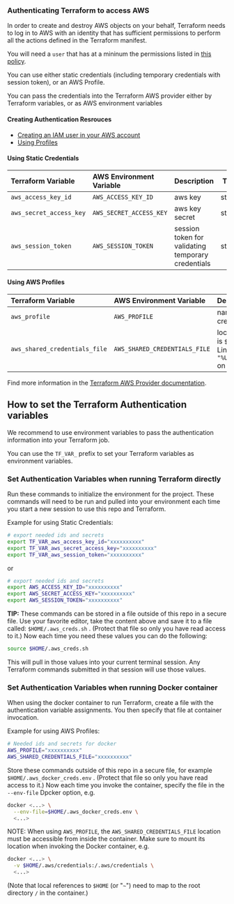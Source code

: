 ### Authenticating Terraform to access AWS

In order to create and destroy AWS objects on your behalf, Terraform needs to log in to AWS with an identity that has sufficient permissions to perform all the actions defined in the Terraform manifest.

You will need a `user` that has at a mininum the permissions listed in [this policy](../../files/devops-iac-eks-policy.json).

You can use either static credentials (including temporary credentials with session token), or an AWS Profile.

You can pass the credentials into the Terraform AWS provider either by Terraform variables, or as AWS environment variables

#### Creating Authentication Resrouces

- [Creating an IAM user in your AWS account](https://docs.aws.amazon.com/IAM/latest/UserGuide/id_users_create.html)
- [Using Profiles](https://docs.aws.amazon.com/cli/latest/userguide/cli-configure-quickstart.html#cli-configure-quickstart-profiles)

#### Using Static Credentials

| Terraform Variable | AWS Environment Variable | Description | Type |
| :--- | :--- | :--- | ---: |
| `aws_access_key_id` | `AWS_ACCESS_KEY_ID` | aws key | string |
| `aws_secret_access_key` | `AWS_SECRET_ACCESS_KEY` | aws key secret | string |
| `aws_session_token` | `AWS_SESSION_TOKEN` | session token for validating temporary credentials | string |

#### Using AWS Profiles

| Terraform Variable | AWS Environment Variable | Description | Type |
| :--- | :--- | :--- | ---: |
| `aws_profile` | `AWS_PROFILE` | name of AWS Profile in the credentials file | string |
| `aws_shared_credentials_file` | `AWS_SHARED_CREDENTIALS_FILE` | location of credentials file. Default is `$HOME/.aws/credentials` on Linux and macOS, and `"%USERPROFILE%\.aws\credentials"` on Windows | string |

Find more information in the [Terraform AWS Provider documentation](https://registry.terraform.io/providers/hashicorp/aws/latest/docs#authentication).

## How to set the Terraform Authentication variables

We recommend to use environment variables to pass the authentication information into your Terraform job.

You can use the `TF_VAR_` prefix to set your Terraform variables as environment variables.

### Set Authentication Variables when running Terraform directly

Run these commands to initialize the environment for the project. These commands will need to be run and pulled  into your environment each time you start a new session to use this repo and Terraform.

Example for using Static Credentials:

```bash
# export needed ids and secrets
export TF_VAR_aws_access_key_id="xxxxxxxxxx"
export TF_VAR_aws_secret_access_key="xxxxxxxxxx"
export TF_VAR_aws_session_token="xxxxxxxxxx"
```

or

```bash
# export needed ids and secrets
export AWS_ACCESS_KEY_ID="xxxxxxxxxx"
export AWS_SECRET_ACCESS_KEY="xxxxxxxxxx"
export AWS_SESSION_TOKEN="xxxxxxxxxx"
```

**TIP:** These commands can be stored in a file outside of this repo in a secure file.
Use your favorite editor, take the content above and save it to a file called:
`$HOME/.aws_creds.sh` . (Protect that file so only you have read access to it.) Now each time you need these values you can do the following:

```bash
source $HOME/.aws_creds.sh
```

This will pull in those values into your current terminal session. Any Terraform commands submitted in that session will use those values.

### Set Authentication Variables when running Docker container

When using the docker container to run Terraform, create a file with the authentication variable assignments. You then specify that file at container invocation.

Example for using AWS Profiles:

```bash
# Needed ids and secrets for docker
AWS_PROFILE="xxxxxxxxxx"
AWS_SHARED_CREDENTIALS_FILE="xxxxxxxxxx"
```

Store these commands outside of this repo in a secure file, for example `$HOME/.aws_docker_creds.env` . (Protect that file so only you have read access to it.) Now each time you invoke the container, specify the file in the `--env-file` Dpcker option, e.g.

```bash
docker <...> \
  --env-file=$HOME/.aws_docker_creds.env \
  <...>
```

NOTE: When using `AWS_PROFILE`, the `AWS_SHARED_CREDENTIALS_FILE` location must be accessible from inside the container. Make sure to mount its location when invoking the Docker container, e.g.

```bash
docker <...> \
  -v $HOME/.aws/credentials:/.aws/credentials \
  <...>
```

(Note that local references to `$HOME` (or "`~`") need to map to the root directory `/` in the container.)

